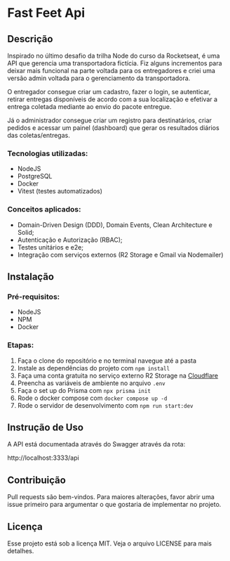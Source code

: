 # Fast Feet Api

## Descrição

Inspirado no último desafio da trilha Node do curso da Rocketseat, é uma API que gerencia uma transportadora fictícia. Fiz alguns incrementos para deixar mais funcional na parte voltada para os entregadores e criei uma versão admin voltada para o gerenciamento da transportadora.

O entregador consegue criar um cadastro, fazer o login, se autenticar, retirar entregas disponíveis de acordo com a sua localização e efetivar a entrega coletada mediante ao envio do pacote entregue.

Já o administrador consegue criar um registro para destinatários, criar pedidos e acessar um painel (dashboard) que gerar os resultados diários das coletas/entregas. 

### Tecnologias utilizadas:
- NodeJS
- PostgreSQL
- Docker
- Vitest (testes automatizados)

### Conceitos aplicados:
- Domain-Driven Design (DDD), Domain Events, Clean Architecture e Solid;
- Autenticação e Autorização (RBAC);
- Testes unitários e e2e;
- Integração com serviços externos (R2 Storage e Gmail via Nodemailer)

## Instalação

### Pré-requisitos:
- NodeJS
- NPM
- Docker
 
### Etapas:
1) Faça o clone do repositório e no terminal navegue até a pasta
2) Instale as dependências do projeto com ``npm install``
3) Faça uma conta gratuita no serviço externo R2 Storage na [Cloudflare](https://www.cloudflare.com/pt-br/) 
4) Preencha as variáveis de ambiente no arquivo ``.env``
5) Faça o set up do Prisma com ``npx prisma init``
6) Rode o docker compose com ``docker compose up -d ``
7) Rode o servidor de desenvolvimento com ``npm run start:dev``


## Instrução de Uso

A API está documentada através do Swagger através da rota:

http://localhost:3333/api

## Contribuição

Pull requests são bem-vindos. Para maiores alterações, favor abrir uma issue primeiro para argumentar o que gostaria de implementar no projeto.


## Licença

Esse projeto está sob a licença MIT. Veja o arquivo LICENSE para mais detalhes.
